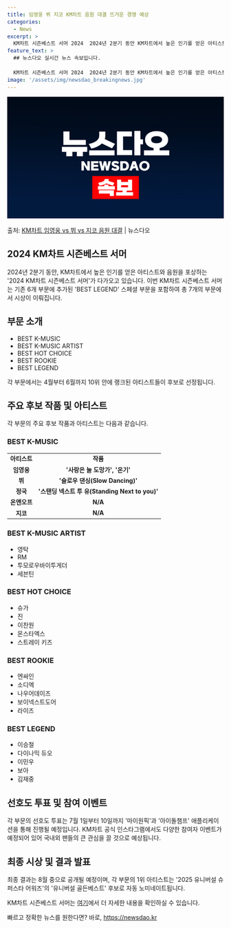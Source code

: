 ```yaml
---
title: 임영웅 뷔 지코 KM차트 음원 대결 뜨거운 경쟁 예상
categories:
  - News
excerpt: >
  KM차트 시즌베스트 서머 2024  2024년 2분기 동안 KM차트에서 높은 인기를 얻은 아티스트와 음원을 …
feature_text: >
  ## 뉴스다오 실시간 뉴스 속보입니다.

  KM차트 시즌베스트 서머 2024  2024년 2분기 동안 KM차트에서 높은 인기를 얻은 아티스트와 음원을 …
image: '/assets/img/newsdao_breakingnews.jpg'
---
```


![뉴스다오 속보](/assets/img/newsdao_breakingnews.jpg)

<p>출처: <a href="https://newsdao.kr/4524" rel="dofollow">KM차트 임영웅 vs 뷔 vs 지코 음원 대결</a> | 뉴스다오</p>

<h2>2024 KM차트 시즌베스트 서머</h2>
<p data-ke-size="size16">2024년 2분기 동안, KM차트에서 높은 인기를 얻은 아티스트와 음원을 포상하는 '2024 KM차트 시즌베스트 서머'가 다가오고 있습니다. 이번 KM차트 시즌베스트 서머는 기존 6개 부문에 추가된 'BEST LEGEND' 스페셜 부문을 포함하여 총 7개의 부문에서 시상이 이뤄집니다.</p>

<h2 data-ke-size="size26">부문 소개</h2>
<ul>
  <li>BEST K-MUSIC</li>
  <li>BEST K-MUSIC ARTIST</li>
  <li>BEST HOT CHOICE</li>
  <li>BEST ROOKIE</li>
  <li>BEST LEGEND</li>
</ul>

<p data-ke-size="size16">각 부문에서는 4월부터 6월까지 10위 안에 랭크된 아티스트들이 후보로 선정됩니다.</p>

<h2 data-ke-size="size26">주요 후보 작품 및 아티스트</h2>
<p data-ke-size="size16">각 부문의 주요 후보 작품과 아티스트는 다음과 같습니다.</p>

<h3>BEST K-MUSIC</h3>
<table>
  <tr>
    <td style="text-align: center; height: 17px;"><b>아티스트</b></td>
    <td style="text-align: center; height: 17px;"><b>작품</b></td>
  </tr>
  <tr>
    <td style="text-align: center; height: 17px;"><b>임영웅</b></td>
    <td style="text-align: center; height: 17px;"><b>'사랑은 늘 도망가', '온기'</b></td>
  </tr>
  <tr>
    <td style="text-align: center; height: 17px;"><b>뷔</b></td>
    <td style="text-align: center; height: 17px;"><b>'슬로우 댄싱(Slow Dancing)'</b></td>
  </tr>
  <tr>
    <td style="text-align: center; height: 17px;"><b>정국</b></td>
    <td style="text-align: center; height: 17px;"><b>'스탠딩 넥스트 투 유(Standing Next to you)'</b></td>
  </tr>
  <tr>
    <td style="text-align: center; height: 17px;"><b>온앤오프</b></td>
    <td style="text-align: center; height: 17px;"><b>N/A</b></td>
  </tr>
  <tr>
    <td style="text-align: center; height: 17px;"><b>지코</b></td>
    <td style="text-align: center; height: 17px;"><b>N/A</b></td>
  </tr>
</table>

<h3>BEST K-MUSIC ARTIST</h3>
<ul>
  <li>영탁</li>
  <li>RM</li>
  <li>투모로우바이투게더</li>
  <li>세븐틴</li>
</ul>

<h3>BEST HOT CHOICE</h3>
<ul>
  <li>슈가</li>
  <li>진</li>
  <li>이찬원</li>
  <li>몬스타엑스</li>
  <li>스트레이 키즈</li>
</ul>

<h3>BEST ROOKIE</h3>
<ul>
  <li>엔싸인</li>
  <li>소디엑</li>
  <li>나우어데이즈</li>
  <li>보이넥스트도어</li>
  <li>라이즈</li>
</ul>

<h3>BEST LEGEND</h3>
<ul>
  <li>이승철</li>
  <li>다이나믹 듀오</li>
  <li>이민우</li>
  <li>보아</li>
  <li>김재중</li>
</ul>

<h2 data-ke-size="size26">선호도 투표 및 참여 이벤트</h2>
<p data-ke-size="size16">각 부문의 선호도 투표는 7월 1일부터 10일까지 '마이원픽'과 '아이돌챔프' 애플리케이션을 통해 진행될 예정입니다. KM차트 공식 인스타그램에서도 다양한 참여자 이벤트가 예정되어 있어 국내외 팬들의 큰 관심을 끌 것으로 예상됩니다.</p>

<h2 data-ke-size="size26">최종 시상 및 결과 발표</h2>
<p data-ke-size="size16">최종 결과는 8월 중으로 공개될 예정이며, 각 부문의 1위 아티스트는 '2025 유니버설 슈퍼스타 어워즈'의 '유니버설 골든베스트' 후보로 자동 노미네이트됩니다.</p>

<p data-ke-size="size16">KM차트 시즌베스트 서머는 <a href="https://newsdao.kr/4524">여기</a>에서 더 자세한 내용을 확인하실 수 있습니다.</p> 

빠르고 정확한 뉴스를 원한다면? 바로, <a href="https://newsdao.kr" rel="dofollow">https://newsdao.kr</a>


    
